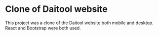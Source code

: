 # Clone of Daitool website

This project was a clone of the Daitool website both mobile and desktop.
React and Bootstrap were both used.
